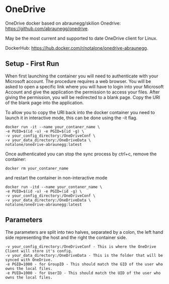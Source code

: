 # OneDrive
OneDrive docker based on abraunegg/skilion Onedrive: https://github.com/abraunegg/onedrive.

May be the most current and supported to date OneDrive client for Linux.

DockerHub: https://hub.docker.com/r/notalone/onedrive-abraunegg.

## Setup - First Run

When first launching the container you will need to authenticate with your Microsoft account. The procedure requires a web browser. You will be asked to open a specific link where you will have to login into your Microsoft Account and give the application the permission to access your files. After giving the permission, you will be redirected to a blank page. Copy the URI of the blank page into the application.

To allow you to copy the URI back into the docker container you need to launch it in interactive mode, this can be done using the -it flag.

    docker run -it --name your_contaner_name \
    -e PUID=$(id -u) -e PGID=$(id -g) \
    -v your_config_directory:/OneDriveConf \
    -v your_data_directory:/OneDriveData \
    notalone/onedrive-abraunegg:latest

Once authenticated you can stop the sync process by ctrl+c, remove the container: 

    docker rm your_contaner_name

and restart the container in non-interactive mode

    docker run -itd --name your_contaner_name \
    -e PUID=$(id -u) -e PGID=(id -g) \
    -v your_config_directory:/OneDriveConf \
    -v your_data_directory:/OneDriveData \
    notalone/onedrive-abraunegg:latest

## Parameters

The parameters are split into two halves, separated by a colon, the left hand side representing the host and the right the container side.

    -v your_config_directory:/OneDriveConf - This is where the OneDrive Client will store it's config. 
    -v your_data_directory:/OneDriveData - This is the folder that will be synced with OneDrive.
    -e PGID=1000 - for GroupID - This should match the GID of the user who owns the local files.
    -e PUID=1000 - for UserID - This should match the UID of the user who owns the local files.
